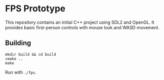 # FPS Prototype

This repository contains an initial C++ project using SDL2 and OpenGL. It provides basic first-person controls with mouse look and WASD movement.

## Building
```
mkdir build && cd build
cmake ..
make
```

Run with `./fps`.
